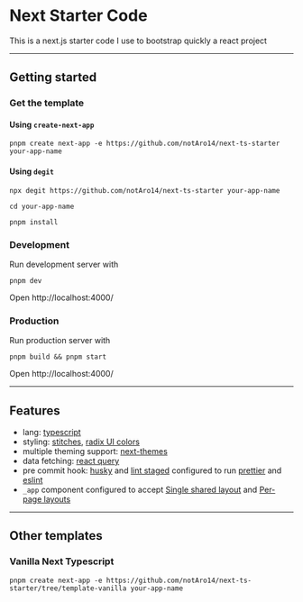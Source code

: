 # Next Starter Code

This is a next.js starter code I use to bootstrap quickly a react project

---

## Getting started

### Get the template

#### Using `create-next-app`

```shell
pnpm create next-app -e https://github.com/notAro14/next-ts-starter your-app-name
```

#### Using `degit`

```shell
npx degit https://github.com/notAro14/next-ts-starter your-app-name
```

```shell
cd your-app-name
```

```shell
pnpm install
```

### Development

Run development server with

```shell
pnpm dev
```

Open http://localhost:4000/

### Production

Run production server with

```shell
pnpm build && pnpm start
```

Open http://localhost:4000/

---

## Features

- lang: [typescript](https://www.typescriptlang.org/)
- styling: [stitches](https://stitches.dev/), [radix UI colors](https://www.radix-ui.com/colors)
- multiple theming support: [next-themes](https://github.com/pacocoursey/next-themes)
- data fetching: [react query](https://react-query.tanstack.com/)
- pre commit hook: [husky](https://typicode.github.io/husky/#/) and [lint staged](https://github.com/okonet/lint-staged) configured to run [prettier](https://prettier.io/) and [eslint](https://eslint.org/)
- `_app` component configured to accept [Single shared layout](https://nextjs.org/docs/basic-features/layouts#single-shared-layout-with-custom-app) and [Per-page layouts](https://nextjs.org/docs/basic-features/layouts#per-page-layouts)

---

## Other templates

### Vanilla Next Typescript

```shell
pnpm create next-app -e https://github.com/notAro14/next-ts-starter/tree/template-vanilla your-app-name
```
